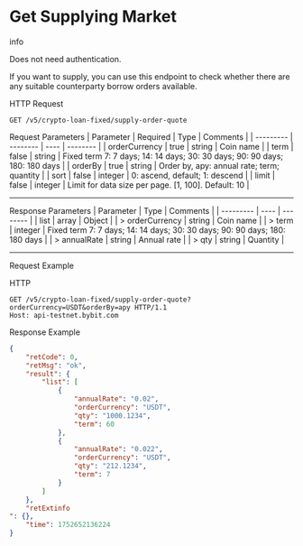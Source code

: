 # Get Supplying Market
info

Does not need authentication.

If you want to supply, you can use this endpoint to check whether there are any suitable counterparty borrow orders available.


HTTP Request
```http
GET /v5/crypto-loan-fixed/supply-order-quote
```

Request Parameters
| Parameter | Required | Type | Comments |
| --------- | -------- | ---- | -------- |
| orderCurrency | true | string | Coin name |
| term | false | string | Fixed term 7: 7 days; 14: 14 days; 30: 30 days; 90: 90 days; 180: 180 days |
| orderBy | true | string | Order by, apy: annual rate; term; quantity |
| sort | false | integer | 0: ascend, default; 1: descend |
| limit | false | integer | Limit for data size per page. [1, 100]. Default: 10 |

---


Response Parameters
| Parameter | Type | Comments |
| --------- | ---- | -------- |
| list | array | Object |
| > orderCurrency | string | Coin name |
| > term | integer | Fixed term 7: 7 days; 14: 14 days; 30: 30 days; 90: 90 days; 180: 180 days |
| > annualRate | string | Annual rate |
| > qty | string | Quantity |

---

Request Example

HTTP
 
  
```http
GET /v5/crypto-loan-fixed/supply-order-quote?orderCurrency=USDT&orderBy=apy HTTP/1.1
Host: api-testnet.bybit.com
```

Response Example
```json
{
    "retCode": 0,
    "retMsg": "ok",
    "result": {
        "list": [
            {
                "annualRate": "0.02",
                "orderCurrency": "USDT",
                "qty": "1000.1234",
                "term": 60
            },
            {
                "annualRate": "0.022",
                "orderCurrency": "USDT",
                "qty": "212.1234",
                "term": 7
            }
        ]
    },
    "retExtinfo
": {},
    "time": 1752652136224
}
```

